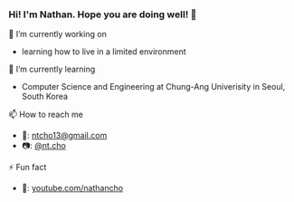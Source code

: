 ### Hi! I'm Nathan. Hope you are doing well! 👋

🔭 I’m currently working on
- learning how to live in a limited environment

🌱 I’m currently learning
- Computer Science and Engineering at Chung-Ang Univerisity in Seoul, South Korea

📫 How to reach me
- 📧: ntcho13@gmail.com
- 📷: [@nt.cho](https://instagram.com/nt.cho)

⚡ Fun fact
- 🎥: [youtube.com/nathancho](https://youtube.com/nathancho)
